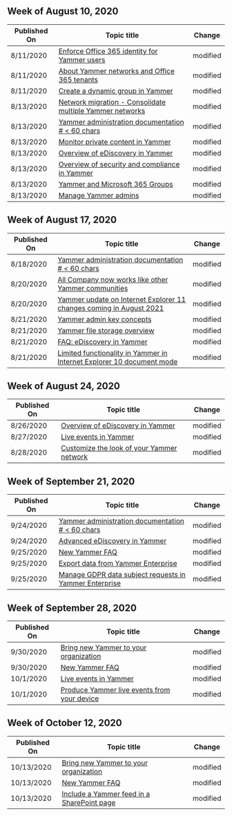 <!-- This file is generated automatically each week. Changes made to this file will be overwritten.-->



## Week of August 10, 2020


| Published On |Topic title | Change |
|------|------------|--------|
| 8/11/2020 | [Enforce Office 365 identity for Yammer users](/Yammer/configure-your-yammer-network/enforce-office-365-identity) | modified |
| 8/11/2020 | [About Yammer networks and Office 365 tenants](/Yammer/configure-your-yammer-network/yammer-and-office-365) | modified |
| 8/11/2020 | [Create a dynamic group in Yammer](/Yammer/manage-yammer-groups/create-a-dynamic-group) | modified |
| 8/13/2020 | [Network migration - Consolidate multiple Yammer networks](/Yammer/configure-your-yammer-network/consolidate-multiple-yammer-networks) | modified |
| 8/13/2020 | [Yammer administration documentation # < 60 chars](/Yammer/index) | modified |
| 8/13/2020 | [Monitor private content in Yammer](/Yammer/manage-security-and-compliance/monitor-private-content) | modified |
| 8/13/2020 | [Overview of eDiscovery in Yammer](/Yammer/manage-security-and-compliance/overview-of-ediscovery) | modified |
| 8/13/2020 | [Overview of security and compliance in Yammer](/Yammer/manage-security-and-compliance/security-and-compliance) | modified |
| 8/13/2020 | [Yammer and Microsoft 365 Groups](/Yammer/manage-yammer-groups/yammer-and-office-365-groups) | modified |
| 8/13/2020 | [Manage Yammer admins](/Yammer/manage-yammer-users/manage-yammer-admins) | modified |


## Week of August 17, 2020


| Published On |Topic title | Change |
|------|------------|--------|
| 8/18/2020 | [Yammer administration documentation # < 60 chars](/Yammer/index) | modified |
| 8/20/2020 | [All Company now works like other Yammer communities](/Yammer/manage-yammer-groups/yammer-all-company-yammer-community) | modified |
| 8/20/2020 | [Yammer update on Internet Explorer 11 changes coming in August 2021](/Yammer/manage-yammer-users/internet-explorer-11-retirement) | modified |
| 8/21/2020 | [Yammer admin key concepts](/Yammer/get-started-with-yammer/admin-key-concepts) | modified |
| 8/21/2020 | [Yammer file storage overview](/Yammer/get-started-with-yammer/file-storage) | modified |
| 8/21/2020 | [FAQ: eDiscovery in Yammer](/Yammer/manage-security-and-compliance/faq-ediscovery) | modified |
| 8/21/2020 | [Limited functionality in Yammer in Internet Explorer 10 document mode](/Yammer/troubleshoot-problems/limited-functionality-in-explorer-10-document-mode) | modified |


## Week of August 24, 2020


| Published On |Topic title | Change |
|------|------------|--------|
| 8/26/2020 | [Overview of eDiscovery in Yammer](/Yammer/manage-security-and-compliance/overview-of-ediscovery) | modified |
| 8/27/2020 | [Live events in Yammer](/Yammer/manage-yammer-groups/yammer-live-events) | modified |
| 8/28/2020 | [Customize the look of your Yammer network](/Yammer/configure-your-yammer-network/customize-the-look-of-yammer) | modified |


## Week of September 21, 2020


| Published On |Topic title | Change |
|------|------------|--------|
| 9/24/2020 | [Yammer administration documentation # < 60 chars](/Yammer/index) | modified |
| 9/24/2020 | [Advanced eDiscovery in Yammer](/Yammer/manage-security-and-compliance/advanced-ediscovery) | modified |
| 9/25/2020 | [New Yammer FAQ](/Yammer/get-started-with-yammer/newyammer-faq) | modified |
| 9/25/2020 | [Export data from Yammer Enterprise](/Yammer/manage-security-and-compliance/export-yammer-enterprise-data) | modified |
| 9/25/2020 | [Manage GDPR data subject requests in Yammer Enterprise](/Yammer/manage-security-and-compliance/gdpr-requests-in-yammer-enterprise) | modified |


## Week of September 28, 2020


| Published On |Topic title | Change |
|------|------------|--------|
| 9/30/2020 | [Bring new Yammer to your organization](/Yammer/get-started-with-yammer/administrative-settings-opt-in-newyammer) | modified |
| 9/30/2020 | [New Yammer FAQ](/Yammer/get-started-with-yammer/newyammer-faq) | modified |
| 10/1/2020 | [Live events in Yammer](/Yammer/manage-yammer-groups/yammer-live-events) | modified |
| 10/1/2020 | [Produce Yammer live events from your device](/Yammer/manage-yammer-groups/yammer-produce-live-events-from-your-device-coming-soon) | modified |


## Week of October 12, 2020


| Published On |Topic title | Change |
|------|------------|--------|
| 10/13/2020 | [Bring new Yammer to your organization](/Yammer/get-started-with-yammer/administrative-settings-opt-in-newyammer) | modified |
| 10/13/2020 | [New Yammer FAQ](/Yammer/get-started-with-yammer/newyammer-faq) | modified |
| 10/13/2020 | [Include a Yammer feed in a SharePoint page](/Yammer/integrate-yammer-with-other-apps/embed-a-feed-into-a-sharepoint-site) | modified |
